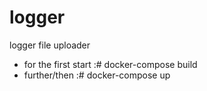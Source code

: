 # logger
logger file uploader

- for the first start :# docker-compose build 
- further/then        :# docker-compose up
